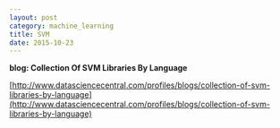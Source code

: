 ```yaml
---
layout: post
category: machine_learning
title: SVM
date: 2015-10-23
---
```


**blog: Collection Of SVM Libraries By Language**

[http://www.datasciencecentral.com/profiles/blogs/collection-of-svm-libraries-by-language](http://www.datasciencecentral.com/profiles/blogs/collection-of-svm-libraries-by-language)
